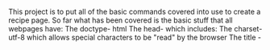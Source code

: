 This project is to put all of the basic commands covered into use to create a recipe page. So far what has been covered is the basic stuff that all webpages have:
The doctype- html
The head- which includes:
	The charset- utf-8 which allows special characters to be "read" by the browser
	The title - <title> which names the webpage
The body- which includes:
	The heading: <h1> to <h6> depending on the size/importance of the heading
	Paragraphs: <p> nothing will show as a paragraph unless this command is used.
	Bold text: <strong> adds importance and makes text bold
	Italics: <em> adds emphasis and makes text italic
Links- 2 types:
	relative (link to a page on the same site with a file path) 
	absolute (a link that always contains http://)
	you need <a href"website.name.or.file.path">link</a>
Images- <img src="image.url.or.file.path"> alt"description of pic" for text readers
Lists- 2 types:
	ordered <ol> - has numbers
	unordered <ul> - no numbers
	To add an item to the list use <li>list item</li>



